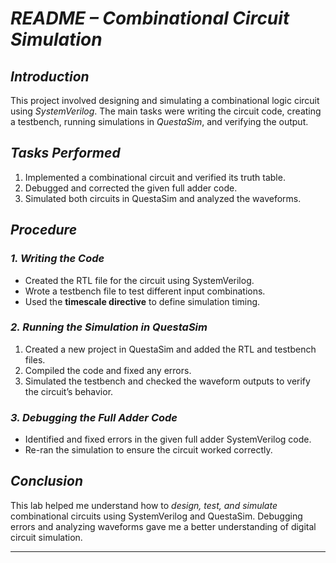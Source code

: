 # *README – Combinational Circuit Simulation*  

## *Introduction*  
This project involved designing and simulating a combinational logic circuit using *SystemVerilog*. The main tasks were writing the circuit code, creating a testbench, running simulations in *QuestaSim*, and verifying the output.  

## *Tasks Performed*  

1. Implemented a combinational circuit and verified its truth table.  
2. Debugged and corrected the given full adder code.  
3. Simulated both circuits in QuestaSim and analyzed the waveforms.  

## *Procedure*  

### *1. Writing the Code*  
- Created the RTL file for the circuit using SystemVerilog.  
- Wrote a testbench file to test different input combinations.  
- Used the **timescale directive** to define simulation timing.  

### *2. Running the Simulation in QuestaSim*  
1. Created a new project in QuestaSim and added the RTL and testbench files.  
2. Compiled the code and fixed any errors.  
3. Simulated the testbench and checked the waveform outputs to verify the circuit’s behavior.  

### *3. Debugging the Full Adder Code*  
- Identified and fixed errors in the given full adder SystemVerilog code.  
- Re-ran the simulation to ensure the circuit worked correctly.  

## *Conclusion*  
This lab helped me understand how to *design, test, and simulate* combinational circuits using SystemVerilog and QuestaSim. Debugging errors and analyzing waveforms gave me a better understanding of digital circuit simulation.  

---

